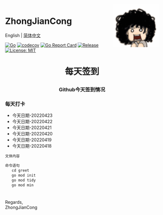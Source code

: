 <img align="right" width="150px" src="https://github.com/zhongjiancong/zhongjiancong/blob/main/images/1339353900.gif">

# ZhongJianCong

English | [简体中文](README.md)

[![Go](https://github.com/zeromicro/go-zero/workflows/Go/badge.svg?branch=master)](https://github.com/zeromicro/go-zero/actions)
[![codecov](https://codecov.io/gh/zeromicro/go-zero/branch/master/graph/badge.svg)](https://codecov.io/gh/zeromicro/go-zero)
[![Go Report Card](https://goreportcard.com/badge/github.com/zeromicro/go-zero)](https://goreportcard.com/report/github.com/zeromicro/go-zero)
[![Release](https://img.shields.io/github/v/release/zeromicro/go-zero.svg?style=flat-square)](https://github.com/zeromicro/go-zero)
[![License: MIT](https://img.shields.io/badge/License-MIT-yellow.svg)](https://opensource.org/licenses/MIT)

# <p align="center">每天签到</p>

### <p align="center">Github今天签到情况</p>

### 每天打卡  

*   今天日期-20220423  
*   今天日期-20220422  
*   今天日期-20220421  
*   今天日期-20220420  
*   今天日期-20220419  
*   今天日期-20220418  

 ```Plain Text
 文体内容
```

```shell
命令语句
   cd greet
   go mod init
   go mod tidy
   go mod min
```

#
Regards,  
ZhongJianCong  